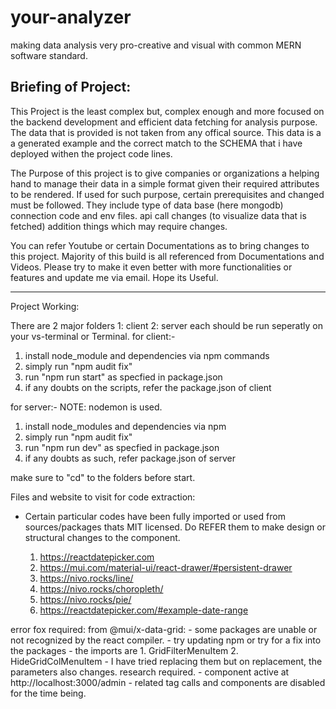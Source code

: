 # your-analyzer
 making data analysis very pro-creative and visual with common MERN software standard. 

 Briefing of Project:
   ------------------------------------------------------------
   This Project is the least complex but, complex enough and more focused on the backend development and efficient data fetching for analysis purpose.
   The data that is provided is not taken from any offical source. This data is a a generated example and the correct match to the SCHEMA that i have deployed withen the project code lines.

   The Purpose of this project is to give companies or organizations a helping hand to manage their data in a simple format given their required attributes to be rendered. If used for such purpose, certain prerequisites and changed must be followed.
   They include
    type of data base (here mongodb)
    connection code and env files.
    api call changes (to visualize data that is fetched)
    addition things which may require changes.

   You can refer Youtube or certain Documentations as to bring changes to this project. Majority of this build is all referenced from Documentations and Videos.
   Please try to make it even better with more functionalities or features and update me via email.
   Hope its Useful.

   -------------------------------------------------------------

Project Working:

There are 2 major folders
    1: client
    2: server
 each should be run seperatly on your vs-terminal or Terminal.
 for client:-
 1. install node_module and dependencies via npm commands
 2. simply run "npm audit fix"
 3. run "npm run start" as specfied in package.json
 4. if any doubts on the scripts, refer the package.json of client

 for server:-
 NOTE: nodemon is used.
 1. install node_modules and dependencies via npm
 2. simply run "npm audit fix"
 3. run "npm run dev" as specfied in package.json
 4. if any doubts as such, refer package.json of server

 make sure to "cd" to the folders before start.

Files and website to visit for code extraction:

   - Certain particular codes have been fully      imported or used from sources/packages thats MIT licensed. Do REFER them to make design or structural changes to the component.

      1. https://reactdatepicker.com
      2. https://mui.com/material-ui/react-drawer/#persistent-drawer
      3. https://nivo.rocks/line/
      4. https://nivo.rocks/choropleth/
      5. https://nivo.rocks/pie/
      6. https://reactdatepicker.com/#example-date-range

error fox required:
   from @mui/x-data-grid:
      - some packages are unable or not recognized by the react compiler.
      - try updating npm or try for a fix into the packages
      - the imports are 
         1. GridFilterMenuItem
         2. HideGridColMenuItem
      - I have tried replacing them but on replacement, the parameters also changes. research required.
      - component active at http://localhost:3000/admin
      - related tag calls and components are disabled for the time being.